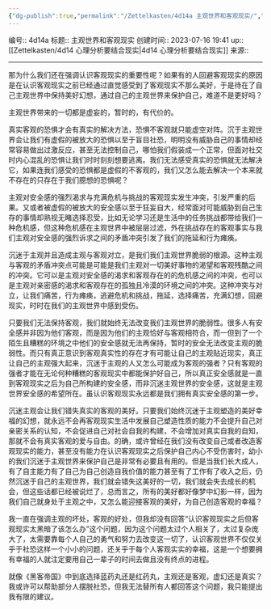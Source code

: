 ```yaml
---
{"dg-publish":true,"permalink":"/Zettelkasten/4d14a 主观世界和客观现实/","dgPassFrontmatter":true}
---
```


编号:: 4d14a
标题:: 主观世界和客观现实
创建时间:: 2023-07-16 19:41
up:: [[Zettelkasten/4d14 心理分析要结合现实\|4d14 心理分析要结合现实]]
来源:: 

---
那为什么我们还在强调认识客观现实的重要性呢？如果有的人回避客观现实的原因是在认识客观现实之前已经通过直觉感受到了客观现实不那么美好，于是待在了自己主观世界中保持美好幻想，通过自己的主观世界来保护自己，难道不是更好吗？

主观世界带来的一切都是虚妄的，暂时的，有代价的。

真实客观的恐惧才会有真实的解决方法，恐惧不客观就只能虚空对阵。沉于主观世界会让我们有虚假的被放大的恐惧以至于盲目社恐，明明没有威胁自己的事情却经常容易做出过激反应，甚至无法控制自己，哪怕我们假装成一个正常，但面对社交时内心混乱的恐惧让我们时时刻刻想要逃离。我们无法感受真实的恐惧就无法解决它，如果连我们感受的恐惧都是虚假的不客观的，我们又怎么能去解决一个本来就不存在的只存在于我们臆想的恐惧呢？

主观对安全感的强烈渴求与充满危机与挑战的客观现实发生冲突，引发严重的后果。又或者被虚假的被放大的安全感以至于狂妄自大，经常面对可能威胁到自己生存的事情却熟视无睹选择忍受，比如无论学习还是生活中的任务挑战都带给我们一种危机感，但这种危机感在主观世界中被层层过滤，外在挑战存在的客观事实与我们主观对安全感的强烈诉求之间的矛盾冲突引发了我们的拖延和行为瘫痪。

沉迷于主观并且造成主观与客观对立，是我们我们主观世界脆弱的根源。这种主观与客观的矛盾冲突点可能是可能是我们主观对一切美好事物的渴望和客观残酷之间的冲突。它可以是主观对安全感的渴求和客观存在的的危机感之间的冲突，也可以是主观对亲密感的渴求和客观存在的孤独且冷漠的环境之间的冲突。这种冲突与对立，让我们痛苦，行为瘫痪，逃避危机和挑战，拖延，选择痛苦，充满幻想，回避现实，时时在我们的主观世界中感到受伤。

只要我们无法保持客观，我们就始终无法改变我们主观世界的脆弱性。很多人有安全感并非因为他们客观，而是因为他们的主观恰好与客观相符合，而一但到了一个陌生且糟糕的环境之中他们的安全感就无法再保持，暂时的安全无法改变主观的脆弱性。而只有真正意识到客观真实性的存在才有可能让自己的主观贴近现实，真正让自己的主观强大起来，沉迷于主观的人又怎么可能成为客观的强者？只有客观的强者才能在无论何种糟糕的客观现实中都能保护好自己，所以真正安全感就是一直到客观现实之后为自己所构建的安全感，而非沉迷主观世界的安全感，这就是主观世界安全感的希望所在。虽认识客观现实永远都是我们拥有真实安全感的第一步。

沉迷主观会让我们错失真实的客观的美好。只要我们始终沉迷于主观塑造的美好幸福的幻想，就永远不会再客观现实生活中发展自己塑造性质的能力不会提升自己对亲密关系的认知，不会促进自己对社会自我的构建，不会增加对真实自我的自知，那就不会有真实客观的爱与自由。的确，或许曾经在我们没有改变自己或者改造客观现实的能力，甚至没有能力在认识客观现实之后保护自己内心不受伤害时，幼小的我们沉迷于主观世界来保护自己是非常有必要且有用的。但是当我们长大成人，有了自主能力有了自己为自己创造自我价值的能力甚至有了工作有了收入之后，仍然沉迷于自己的主观世界，我们就会错失这美好的一切，我们就会失去成长的机会，但这些话都已经被说烂了，总而言之，所有的美好都好像梦中幻影一样，因为我们自己就身处于主观之中，又怎么能迎接客观的美好，为自己创造客观的幸福？

我一直在强调主观的坏处，客观的好处，但我却没有回答“认识客观现实之后但客观现实太黑暗了该怎么办”这个问题，因为这个问题太过个人相关了，太过复杂庞大了，太需要靠每个人自己的勇气和努力去改变这一切了，认识客观世界不仅仅关乎于社恐这样一个小小的问题，还关乎于每个人客观实实的幸福，这是一个想要拥有幸福的人就注定要用自己一辈子的时间去做且没有终点的进程。

就像《黑客帝国》中到底选择蓝药丸还是红药丸，主观还是客观，虚幻还是真实？我或许可以帮助部分人摆脱社恐，但我无法替所有人都回答这个问题，我只能提出我有限的建议。